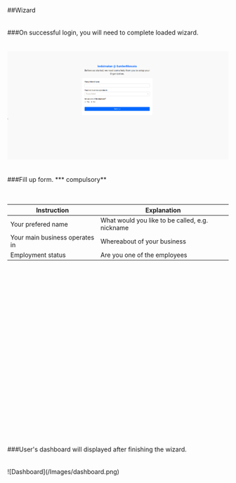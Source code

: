 ##Wizard
<br/>
<br/>
<br/>
###On successful login, you will need to complete loaded wizard.
<br/>
<br/>
<br/>
![Wizard](/Images/wizard.png)
<br/>
<br/>
<br/>
###Fill up form. *** compulsory**
<br/>
<br/>
<br/>

| Instruction  | Explanation |
| ------------- | ------------- |
| Your prefered name | What would you like to be called, e.g. nickname |
| Your main business operates in  | Whereabout of your business |
| Employment status  | Are you one of the employees  |

<br/>
<br/>
<br/>
<br/>
<br/>
<br/>
<br/>
<br/>
<br/>
<br/>
<br/>
<br/>
<br/>
<br/>
<br/>
<br/>
<br/>
<br/>
<br/>
<br/>
<br/>
<br/>
<br/>
<br/>
###User's dashboard will displayed after finishing the wizard.
<br/>
<br/>
<br/>
![Dashboard](/Images/dashboard.png)
